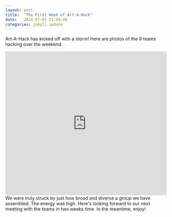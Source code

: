 ```yaml
---
layout: post
title:  "The First Week of Art-A-Hack"
date:   2014-07-01 21:55:40
categories: jekyll update
---
```

Art-A-Hack has kicked off with a storm! Here are photos of the 9 teams hacking over the weekend.

<iframe src="https://www.flickr.com/photos/125924023@N07/14575524273/in/set-72157645470969264/player/" width="100%" style="min-height: 450px;" frameborder="0" allowfullscreen webkitallowfullscreen mozallowfullscreen oallowfullscreen msallowfullscreen></iframe>
We were truly struck by just how broad and diverse a group we have assembled. The energy was high. Here's looking forward to our next meeting with the teams in two weeks time. In the meantime, enjoy!
